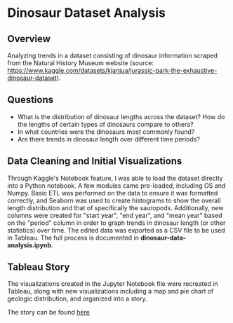 # Dinosaur Dataset Analysis

## Overview
Analyzing trends in a dataset consisting of dinosaur information scraped from the Natural History Museum website (source: https://www.kaggle.com/datasets/kjanjua/jurassic-park-the-exhaustive-dinosaur-dataset).

## Questions
* What is the distribution of dinosaur lengths across the dataset? How do the lengths of certain types of dinosaurs compare to others?
* In what countries were the dinosaurs most commonly found?
* Are there trends in dinosaur length over different time periods?

## Data Cleaning and Initial Visualizations
Through Kaggle's Notebook feature, I was able to load the dataset directly into a Python notebook. A few modules came pre-loaded, including OS and Numpy. Basic ETL was performed on the data to ensure it was formatted correctly, and Seaborn was used to create histograms to show the overall length distribution and that of specifically the sauropods. Additionally, new columns were created for "start year", "end year", and "mean year" based on the "period" column in order to graph trends in dinosaur length (or other statistics) over time. The edited data was exported as a CSV file to be used in Tableau. The full process is documented in **dinosaur-data-analysis.ipynb**.

## Tableau Story
The visualizations created in the Jupyter Notebook file were recreated in Tableau, along with new visualizations including a map and pie chart of geologic distribution, and organized into a story.

The story can be found [here](https://public.tableau.com/app/profile/luke.snyder/viz/DinosaurDatasetAnalysis/DinosaurDatasetAnalysis)
